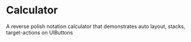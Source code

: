 # Calculator
A reverse polish notation calculator that demonstrates auto layout, stacks, target-actions on UIButtons
